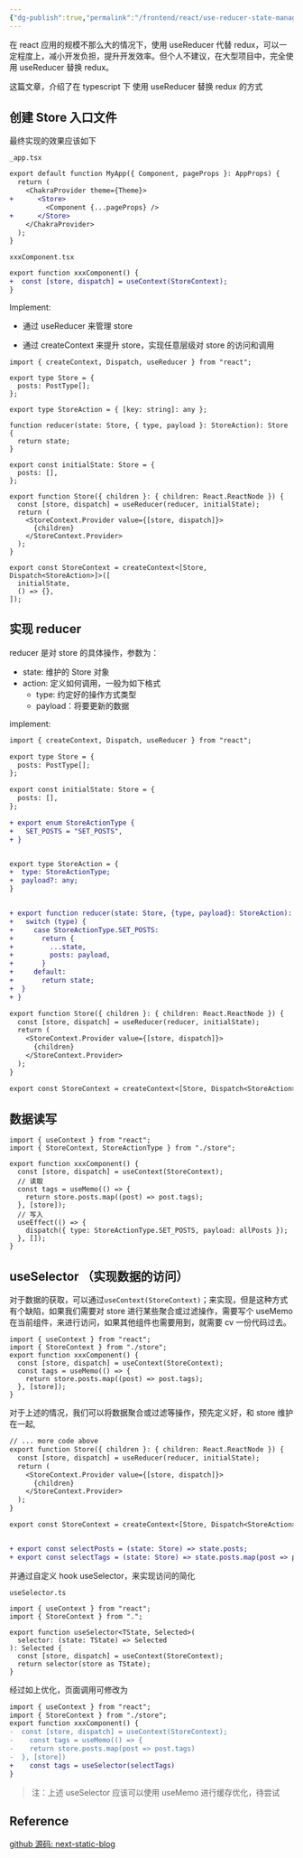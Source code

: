 ```yaml
---
{"dg-publish":true,"permalink":"/frontend/react/use-reducer-state-manage/","created":"2024-01-26T10:25:27.635+08:00","updated":"2024-01-25T13:17:09.000+08:00"}
---
```




在 react 应用的规模不那么大的情况下，使用 useReducer 代替 redux，可以一定程度上，减小开发负担，提升开发效率。但个人不建议，在大型项目中，完全使用 useReducer 替换 redux。

这篇文章，介绍了在 typescript 下 使用 useReducer 替换 redux 的方式

<!--more-->

## 创建 Store 入口文件

最终实现的效果应该如下

`_app.tsx`

```diff
export default function MyApp({ Component, pageProps }: AppProps) {
  return (
    <ChakraProvider theme={Theme}>
+      <Store>
         <Component {...pageProps} />
+      </Store>
    </ChakraProvider>
  );
}
```

`xxxComponent.tsx`

```diff
export function xxxComponent() {
+  const [store, dispatch] = useContext(StoreContext);
}
```

Implement:

- 通过 useReducer 来管理 store

- 通过 createContext 来提升 store，实现任意层级对 store 的访问和调用

```tsx
import { createContext, Dispatch, useReducer } from "react";

export type Store = {
  posts: PostType[];
};

export type StoreAction = { [key: string]: any };

function reducer(state: Store, { type, payload }: StoreAction): Store {
  return state;
}

export const initialState: Store = {
  posts: [],
};

export function Store({ children }: { children: React.ReactNode }) {
  const [store, dispatch] = useReducer(reducer, initialState);
  return (
    <StoreContext.Provider value={[store, dispatch]}>
      {children}
    </StoreContext.Provider>
  );
}

export const StoreContext = createContext<[Store, Dispatch<StoreAction>]>([
  initialState,
  () => {},
]);
```

## 实现 reducer

reducer 是对 store 的具体操作，参数为：

- state: 维护的 Store 对象
- action: 定义如何调用，一般为如下格式
  - type: 约定好的操作方式类型
  - payload：将要更新的数据

implement:

```diff
import { createContext, Dispatch, useReducer } from "react";

export type Store = {
  posts: PostType[];
};

export const initialState: Store = {
  posts: [],
};

+ export enum StoreActionType {
+   SET_POSTS = "SET_POSTS",
+ }


export type StoreAction = {
+  type: StoreActionType;
+  payload?: any;
}


+ export function reducer(state: Store, {type, payload}: StoreAction): Store {
+   switch (type) {
+     case StoreActionType.SET_POSTS:
+       return {
+         ...state,
+         posts: payload,
+       }
+     default:
+       return state;
+  }
+ }

export function Store({ children }: { children: React.ReactNode }) {
  const [store, dispatch] = useReducer(reducer, initialState);
  return (
    <StoreContext.Provider value={[store, dispatch]}>
      {children}
    </StoreContext.Provider>
  );
}

export const StoreContext = createContext<[Store, Dispatch<StoreAction>]>([initialState, () => {}]);
```

## 数据读写

```tsx
import { useContext } from "react";
import { StoreContext, StoreActionType } from "./store";

export function xxxComponent() {
  const [store, dispatch] = useContext(StoreContext);
  // 读取
  const tags = useMemo(() => {
    return store.posts.map((post) => post.tags);
  }, [store]);
  // 写入
  useEffect(() => {
    dispatch({ type: StoreActionType.SET_POSTS, payload: allPosts });
  }, []);
}
```

## useSelector （实现数据的访问）

对于数据的获取，可以通过`useContext(StoreContext)`；来实现，但是这种方式有个缺陷，如果我们需要对 store 进行某些聚合或过滤操作，需要写个 useMemo 在当前组件，来进行访问，如果其他组件也需要用到，就需要 cv 一份代码过去。

```tsx
import { useContext } from "react";
import { StoreContext } from "./store";
export function xxxComponent() {
  const [store, dispatch] = useContext(StoreContext);
  const tags = useMemo(() => {
    return store.posts.map((post) => post.tags);
  }, [store]);
}
```

对于上述的情况，我们可以将数据聚合或过滤等操作，预先定义好，和 store 维护在一起,

```diff
// ... more code above
export function Store({ children }: { children: React.ReactNode }) {
  const [store, dispatch] = useReducer(reducer, initialState);
  return (
    <StoreContext.Provider value={[store, dispatch]}>
      {children}
    </StoreContext.Provider>
  );
}

export const StoreContext = createContext<[Store, Dispatch<StoreAction>]>([initialState, () => {}]);


+ export const selectPosts = (state: Store) => state.posts;
+ export const selectTags = (state: Store) => state.posts.map(post => post.tags);
```

并通过自定义 hook useSelector，来实现访问的简化

`useSelector.ts`

```tsx
import { useContext } from "react";
import { StoreContext } from ".";

export function useSelector<TState, Selected>(
  selector: (state: TState) => Selected
): Selected {
  const [store, dispatch] = useContext(StoreContext);
  return selector(store as TState);
}
```

经过如上优化，页面调用可修改为

```diff
import { useContext } from "react";
import { StoreContext } from "./store";
export function xxxComponent() {
-  const [store, dispatch] = useContext(StoreContext);
-	 const tags = useMemo(() => {
-    return store.posts.map(post => post.tags)
-  }, [store])
+	 const tags = useSelector(selectTags)
}
```

> 注：上述 useSelector 应该可以使用 useMemo 进行缓存优化，待尝试

## Reference

[github 源码: next-static-blog](https://github.com/shancw96/next-static-blog/tree/master/lib/store)
